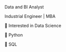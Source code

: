 Data and BI Analyst

Industrial Engineer | MBA

👀 Interested in Data Science

   📎 Python

   📎 SQL


<!---
bkarakalem/bkarakalem is a ✨ special ✨ repository because its `README.md` (this file) appears on your GitHub profile.
You can click the Preview link to take a look at your changes.
--->
